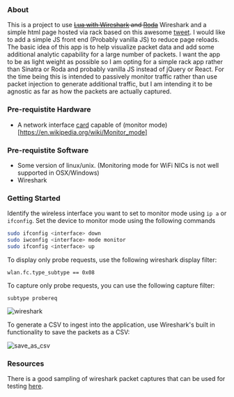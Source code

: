 ### About ###
This is a project to use ~~[Lua with Wireshark](https://wiki.wireshark.org/Lua) and [Roda](https://github.com/jeremyevans/roda)~~ Wireshark and a simple html page hosted via rack based on this awesome [tweet](https://twitter.com/tenderlove/status/351554818579505152).  I would like to add a simple JS front end (Probably vanilla JS) to reduce page reloads.  The basic idea of this app is to help visualize packet data and add some additional analytic capability for a large number of packets.  I want the app to be as light weight as possible so I am opting for a simple rack app rather than Sinatra or Roda and probably vanilla JS instead of jQuery or React.  For the time being this is intended to passively monitor traffic rather than use packet injection to generate additional traffic, but I am intending it to be agnostic as far as how the packets are actually captured.

### Pre-requistite Hardware ###
- A network interface [card](https://www.acrylicwifi.com/en/support-webinars-wifi-wireless-network-software-tools/compatible-hardware/) capable of (monitor mode)[https://en.wikipedia.org/wiki/Monitor_mode]

### Pre-requistite Software ###
- Some version of linux/unix. (Monitoring mode for WiFi NICs is not well supported in OSX/Windows)
- Wireshark

### Getting Started ###
Identify the wireless interface you want to set to monitor mode using `ip a` or `ifconfig`.
Set the device to monitor mode using the following commands
```bash
sudo ifconfig <interface> down
sudo iwconfig <interface> mode monitor
sudo ifconfig <interface> up
```

To display only probe requests, use the following wireshark display filter:
```
wlan.fc.type_subtype == 0x08
```
To capture only probe requests, you can use the following capture filter:
```
subtype probereq
```
![wireshark](https://user-images.githubusercontent.com/20469703/43873015-c7a73290-9b52-11e8-85b9-31683bdd22e2.png)

To generate a CSV to ingest into the application, use Wireshark's built in functionality to save the packets as a CSV:

![save_as_csv](https://user-images.githubusercontent.com/20469703/43873029-dfc5e902-9b52-11e8-9913-d79c0c68f7fa.PNG)

### Resources ###
There is a good sampling of wireshark packet captures that can be used for testing [here](ftp://ftp.bro-ids.org/enterprise-traces/hdr-traces05/).

